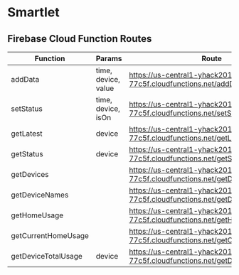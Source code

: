 # Smartlet


## Firebase Cloud Function Routes

| Function            | Params              | Route                                                                      |
|---------------------|---------------------|----------------------------------------------------------------------------|
| addData             | time, device, value | https://us-central1-yhack2018-77c5f.cloudfunctions.net/addData             |
| setStatus           | time, device, isOn  | https://us-central1-yhack2018-77c5f.cloudfunctions.net/setStatus           |
| getLatest           | device              | https://us-central1-yhack2018-77c5f.cloudfunctions.net/getLatest           |
| getStatus           | device              | https://us-central1-yhack2018-77c5f.cloudfunctions.net/getStatus           |
| getDevices          |                     | https://us-central1-yhack2018-77c5f.cloudfunctions.net/getDevices          |
| getDeviceNames      |                     | https://us-central1-yhack2018-77c5f.cloudfunctions.net/getDeviceNames      |
| getHomeUsage        |                     | https://us-central1-yhack2018-77c5f.cloudfunctions.net/getHomeUsage        |
| getCurrentHomeUsage |                     | https://us-central1-yhack2018-77c5f.cloudfunctions.net/getCurrentHomeUsage |
| getDeviceTotalUsage | device              | https://us-central1-yhack2018-77c5f.cloudfunctions.net/getDeviceTotalUsage |